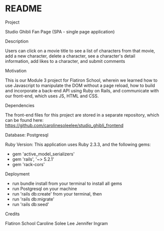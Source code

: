 # README

Project

Studio Ghibli Fan Page (SPA - single page application)

Description

Users can click on a movie title to see a list of characters from that movie, add a new character, delete a character, see a character's detail information, add likes to a character, and submit comments

Motivation

This is our Module 3 project for Flatiron School, wherein we learned how to use Javascript to manipulate the DOM without a page reload, how to build and incorporate a back-end API using Ruby on Rails, and communicate with our front-end, which uses JS, HTML and CSS.

Dependencies

The front-end files for this project are stored in a separate repository, which can be found here:
https://github.com/carolinesoleelee/studio_ghibli_frontend

Database: Postgresql

Ruby Version: This application uses Ruby 2.3.3, and the following gems:

- gem 'active_model_serializers'
- gem 'rails', '~> 5.2.1'
- gem 'rack-cors'

Deployment

- run bundle install from your terminal to install all gems
- run Postgresql on your machine
- run 'rails db:create' from your terminal, then
- run 'rails db:migrate'
- run 'rails db:seed'

Credits

Flatiron School
Caroline Solee Lee
Jennifer Ingram
